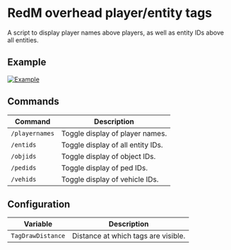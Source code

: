 # RedM overhead player/entity tags

A script to display player names above players, as well as entity IDs above all entities.

## Example
[![Example](https://i.imgur.com/kejitNRm.jpg)](https://imgur.com/kejitNR)

## Commands

| Command        | Description                       |
|----------------|-----------------------------------|
| `/playernames` | Toggle display of player names.   |
| `/entids`      | Toggle display of all entity IDs. |
| `/objids`      | Toggle display of object IDs.     |
| `/pedids`      | Toggle display of ped IDs.        |
| `/vehids`      | Toggle display of vehicle IDs.    |

## Configuration

| Variable          | Description                         |
|-------------------|-------------------------------------|
| `TagDrawDistance` | Distance at which tags are visible. |
